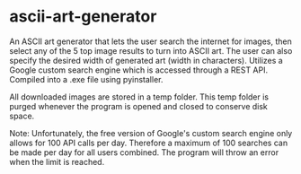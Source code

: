 # ascii-art-generator

An ASCII art generator that lets the user search the internet for images, then select any of the 5 top image results to turn into ASCII art. The user can also specify the desired width of generated art (width in characters). Utilizes a Google custom search engine which is accessed through a REST API. Compiled into a .exe file using pyinstaller. 

All downloaded images are stored in a temp folder. This temp folder is purged whenever the program is opened and closed to conserve disk space.

Note: Unfortunately, the free version of Google's custom search engine only allows for 100 API calls per day. Therefore a maximum of 100 searches can be made per day for all users combined. The program will throw an error when the limit is reached.
